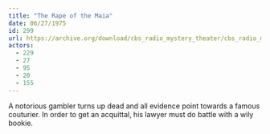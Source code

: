 ```yaml
---
title: "The Rape of the Maia"
date: 06/27/1975
id: 299
url: https://archive.org/download/cbs_radio_mystery_theater/cbs_radio_mystery_theater-0251-0300.zip/cbs_radio_mystery_theater-0251-0300%2Fcbsrmt_0299_the_rape_of_the_maia.mp3
actors:
  - 229
  - 27
  - 95
  - 20
  - 155
---
```

A notorious gambler turns up dead and all evidence point towards a famous couturier. In order to get an acquittal, his lawyer must do battle with a wily bookie.